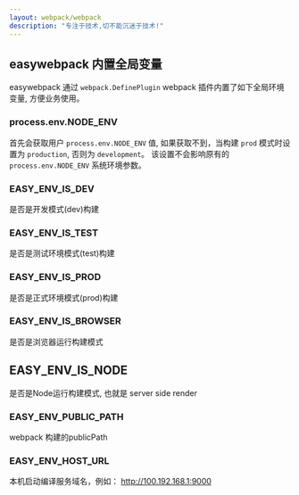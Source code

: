```yaml
---
layout: webpack/webpack
description: "专注于技术,切不能沉迷于技术!"
---
```


## easywebpack 内置全局变量

easywebpack 通过 `webpack.DefinePlugin` webpack 插件内置了如下全局环境变量, 方便业务使用。

### process.env.NODE_ENV

首先会获取用户 `process.env.NODE_ENV` 值, 如果获取不到，当构建 `prod` 模式时设置为 `production`, 否则为 `development`。 该设置不会影响原有的 `process.env.NODE_ENV` 系统环境参数。

### EASY_ENV_IS_DEV

是否是开发模式(dev)构建

### EASY_ENV_IS_TEST

是否是测试环境模式(test)构建

### EASY_ENV_IS_PROD

是否是正式环境模式(prod)构建

### EASY_ENV_IS_BROWSER

是否是浏览器运行构建模式

## EASY_ENV_IS_NODE

是否是Node运行构建模式, 也就是 server side render  

### EASY_ENV_PUBLIC_PATH

webpack 构建的publicPath

### EASY_ENV_HOST_URL

本机启动编译服务域名，例如： http://100.192.168.1:9000